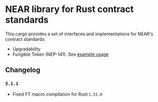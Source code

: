 # NEAR library for Rust contract standards

This cargo provides a set of interfaces and implementations for NEAR's contract standards:
 - Upgradability
 - Fungible Token (NEP-141). See [example usage](../examples/fungible-token)

## Changelog

### `3.1.1`
- Fixed FT macro compilation for Rust `1.51.0`
